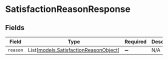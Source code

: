 # SatisfactionReasonResponse


## Fields

| Field                                                                          | Type                                                                           | Required                                                                       | Description                                                                    |
| ------------------------------------------------------------------------------ | ------------------------------------------------------------------------------ | ------------------------------------------------------------------------------ | ------------------------------------------------------------------------------ |
| `reason`                                                                       | List[[models.SatisfactionReasonObject](../models/satisfactionreasonobject.md)] | :heavy_minus_sign:                                                             | N/A                                                                            |